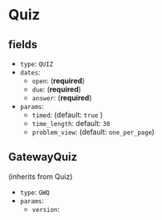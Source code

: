 # Quiz

## fields

- `type`: `QUIZ`
- `dates`:
  - `open`:  (**required**)
  - `due`: (**required**)
  - `answer`:  (**required**)
- `params`:
  - `timed`:  (default: `true` )
  - `time_length`: default: `30`
  - `problem_view`: (default: `one_per_page`)

## GatewayQuiz

(inherits from Quiz)

- `type`: `GWQ`
- `params`:
  - `version`:
